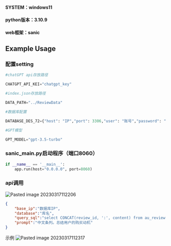 #### SYSTEM：windows11
#### python版本：3.10.9
#### web框架：sanic

## Example Usage
### 配置setting
```python
#chatGPT api存放路径

CHATGPT_API_KEI="chatgpt_key"

#index.json存放路径

DATA_PATH="../ReviewData"

#数据库配置

DATABASE_DES_72={"host": "IP","port": 3306,"user": "账号","password": "密码","db": "库名","autocommit": True}

#GPT模型

GPT_MODEL="gpt-3.5-turbo"
```

### sanic_main.py启动程序（端口8060）
```PYTHON
if __name__ == '__main__':
    app.run(host="0.0.0.0", port=8060)
``` 

### api调用
![Pasted image 20230317112206](https://user-images.githubusercontent.com/41121335/225804978-401396a3-0975-4fd0-b890-95f8bfc490ff.png)


```JSON
{
    "base_ip":"数据库IP",
    "database":"库名",
    "query_sql":"select CONCAT(review_id, ':', content) from au_review limit 0,1000",
    "prompt":"中文条列。总结用户的购买动机"
}
```
示例
![Pasted image 20230317112317](https://user-images.githubusercontent.com/41121335/225805004-faabf624-0ef4-4853-a0d2-5d4a2e8868be.png)
